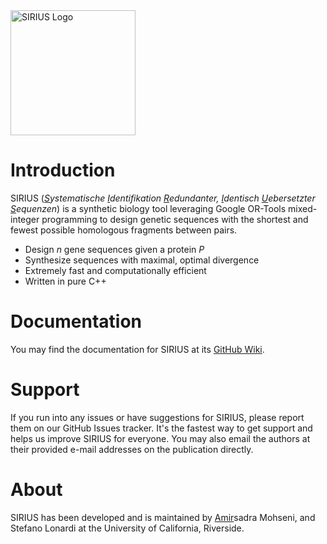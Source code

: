 <img width="200" alt="SIRIUS Logo" src="https://github.com/user-attachments/assets/c9e8c503-9cdb-41fe-b060-0f5e1aa78760">

# Introduction
SIRIUS (_<ins>S</ins>ystematische <ins>I</ins>dentifikation <ins>R</ins>edundanter, <ins>I</ins>dentisch <ins>U</ins>ebersetzter <ins>S</ins>equenzen_) is a synthetic biology tool leveraging Google OR-Tools mixed-integer programming to design genetic sequences with the shortest and fewest possible homologous fragments between pairs.

- Design _n_ gene sequences given a protein _P_
- Synthesize sequences with maximal, optimal divergence
- Extremely fast and computationally efficient
- Written in pure C++

# Documentation
You may find the documentation for SIRIUS at its [GitHub Wiki](https://github.com/AmirUCR/SIRIUS/wiki).

# Support
If you run into any issues or have suggestions for SIRIUS, please report them on our GitHub Issues tracker. It's the fastest way to get support and helps us improve SIRIUS for everyone. You may also email the authors at their provided e-mail addresses on the publication directly.

# About
SIRIUS has been developed and is maintained by <ins>Amir</ins>sadra Mohseni, and Stefano Lonardi at the University of California, Riverside.
